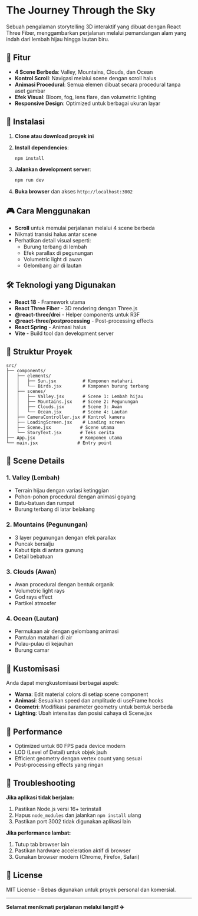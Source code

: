 # The Journey Through the Sky

Sebuah pengalaman storytelling 3D interaktif yang dibuat dengan React Three Fiber, menggambarkan perjalanan melalui pemandangan alam yang indah dari lembah hijau hingga lautan biru.

## 🌟 Fitur

- **4 Scene Berbeda**: Valley, Mountains, Clouds, dan Ocean
- **Kontrol Scroll**: Navigasi melalui scene dengan scroll halus
- **Animasi Procedural**: Semua elemen dibuat secara procedural tanpa aset gambar
- **Efek Visual**: Bloom, fog, lens flare, dan volumetric lighting
- **Responsive Design**: Optimized untuk berbagai ukuran layar

## 🚀 Instalasi

1. **Clone atau download proyek ini**

2. **Install dependencies**:
   ```bash
   npm install
   ```

3. **Jalankan development server**:
   ```bash
   npm run dev
   ```

4. **Buka browser** dan akses `http://localhost:3002`

## 🎮 Cara Menggunakan

- **Scroll** untuk memulai perjalanan melalui 4 scene berbeda
- Nikmati transisi halus antar scene
- Perhatikan detail visual seperti:
  - Burung terbang di lembah
  - Efek parallax di pegunungan
  - Volumetric light di awan
  - Gelombang air di lautan

## 🛠️ Teknologi yang Digunakan

- **React 18** - Framework utama
- **React Three Fiber** - 3D rendering dengan Three.js
- **@react-three/drei** - Helper components untuk R3F
- **@react-three/postprocessing** - Post-processing effects
- **React Spring** - Animasi halus
- **Vite** - Build tool dan development server

## 📁 Struktur Proyek

```
src/
├── components/
│   ├── elements/
│   │   ├── Sun.jsx          # Komponen matahari
│   │   └── Birds.jsx        # Komponen burung terbang
│   ├── scenes/
│   │   ├── Valley.jsx       # Scene 1: Lembah hijau
│   │   ├── Mountains.jsx    # Scene 2: Pegunungan
│   │   ├── Clouds.jsx       # Scene 3: Awan
│   │   └── Ocean.jsx        # Scene 4: Lautan
│   ├── CameraController.jsx # Kontrol kamera
│   ├── LoadingScreen.jsx    # Loading screen
│   ├── Scene.jsx           # Scene utama
│   └── StoryText.jsx       # Teks cerita
├── App.jsx                 # Komponen utama
└── main.jsx               # Entry point
```

## 🎨 Scene Details

### 1. Valley (Lembah)
- Terrain hijau dengan variasi ketinggian
- Pohon-pohon procedural dengan animasi goyang
- Batu-batuan dan rumput
- Burung terbang di latar belakang

### 2. Mountains (Pegunungan)
- 3 layer pegunungan dengan efek parallax
- Puncak bersalju
- Kabut tipis di antara gunung
- Detail bebatuan

### 3. Clouds (Awan)
- Awan procedural dengan bentuk organik
- Volumetric light rays
- God rays effect
- Partikel atmosfer

### 4. Ocean (Lautan)
- Permukaan air dengan gelombang animasi
- Pantulan matahari di air
- Pulau-pulau di kejauhan
- Burung camar

## 🔧 Kustomisasi

Anda dapat mengkustomisasi berbagai aspek:

- **Warna**: Edit material colors di setiap scene component
- **Animasi**: Sesuaikan speed dan amplitude di useFrame hooks
- **Geometri**: Modifikasi parameter geometry untuk bentuk berbeda
- **Lighting**: Ubah intensitas dan posisi cahaya di Scene.jsx

## 📱 Performance

- Optimized untuk 60 FPS pada device modern
- LOD (Level of Detail) untuk objek jauh
- Efficient geometry dengan vertex count yang sesuai
- Post-processing effects yang ringan

## 🐛 Troubleshooting

**Jika aplikasi tidak berjalan:**
1. Pastikan Node.js versi 16+ terinstall
2. Hapus `node_modules` dan jalankan `npm install` ulang
3. Pastikan port 3002 tidak digunakan aplikasi lain

**Jika performance lambat:**
1. Tutup tab browser lain
2. Pastikan hardware acceleration aktif di browser
3. Gunakan browser modern (Chrome, Firefox, Safari)

## 📄 License

MIT License - Bebas digunakan untuk proyek personal dan komersial.

---

**Selamat menikmati perjalanan melalui langit! ✈️**